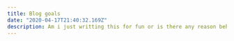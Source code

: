 ```yaml
---
title: Blog goals
date: "2020-04-17T21:40:32.169Z"
description: Am i just writting this for fun or is there any reason behind?
---
```


